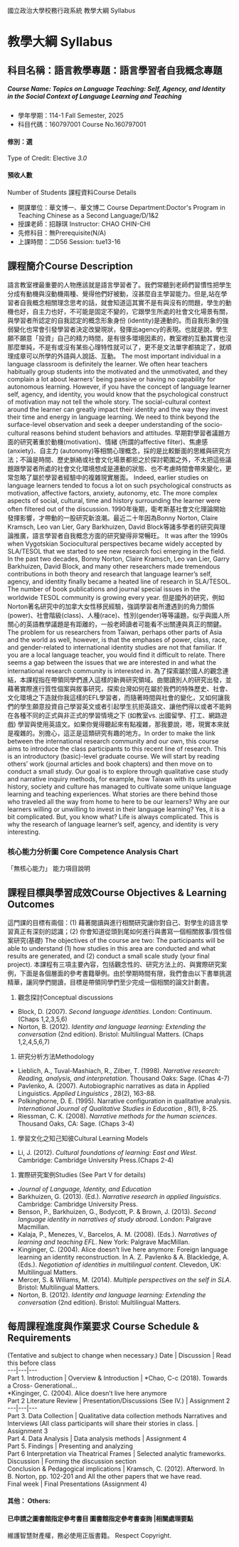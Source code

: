 國立政治大學校務行政系統 教學大綱 Syllabus
# 教學大綱 Syllabus
##  科目名稱：語言教學專題：語言學習者自我概念專題
#####  Course Name: Topics on Language Teaching: Self, Agency, and Identity in the Social Context of Language Learning and Teaching
  * 學年學期：114-1 Fall Semester, 2025 
  * 科目代碼：160797001 Course No.160797001
#### 修別：選
Type of Credit: Elective 
_3.0_
#### 預收人數
Number of Students
課程資料Course Details
  * 開課單位：華文博一、華文博二 Course Department:Doctor's Program in Teaching Chinese as a Second Language/D/1&2 
  * 授課老師：招靜琪 Instructor: CHAO CHIN-CHI 
  * 先修科目：無Prerequisite(N/A)
  * 上課時間：二D56 Session: tue13-16 
##  課程簡介Course Description
語言教室裡最重要的人物應該就是語言學習者了。我們常聽到老師們習慣性把學生分成有動機與沒動機兩種、覺得他們好被動，沒甚麼自主學習能力。但是,站在學習者自我概念相關理念思考的話，就會知道這其實不是有與沒有的問題，學生的動機也好，自主力也好，不可能是固定不變的，它跟學生所處的社會文化場景有關，與學習者所認定的自我認定的概念形象身份 (identity)是連動的。而自我形象的強弱變化也常會引發學習者決定改變現狀，發揮出agency的表現。也就是說，學生願不願意「投資」自己的精力時間，是有很多環境因素的，教室裡的互動其實也沒那麼單純，不是有或沒有某些心理特性就可以了，更不是文法單字都搞定了，就順理成章可以所學的外語與人說話、互動。
The most important individual in a language classroom is definitely the learner. We often hear teachers habitually group students into the motivated and the unmotivated, and they complain a lot about learners’ being passive or having no capability for autonomous learning. However, if you have the concept of language learner self, agency, and identity, you would know that the psychological construct of motivation may not tell the whole story. The social-cultural context around the learner can greatly impact their identity and the way they invest their time and energy in language learning. We need to think beyond the surface-level observation and seek a deeper understanding of the socio-cultural reasons behind student behaviors and attitudes.
早期對學習者議題方面的研究著重於動機(motivation)、情緒 (所謂的affective filter)、焦慮感 (anxiety)、自主力 (autonomy)等相關心理概念，採的是比較斷面的思維與研究方法；不論是時間、歷史脈絡或社會文化場景都拒之於探討範圍之外，不太把這些議題跟學習者所處的社會文化環境想成是連動的狀態、也不考慮時間會帶來變化，更常忽略了屬於學習者經驗中的複雜現實層面。
Indeed, earlier studies on language learners tended to focus a lot on such psychological constructs as motivation, affective factors, anxiety, autonomy, etc. The more complex aspects of social, cultural, time and history surrounding the learner were often filtered out of the discussion.
1990年後期，衛考斯基社會文化理論開始發揮影響，才帶動的一股研究新浪潮。最近二十年因為Bonny Norton, Claire Kramsch, Leo van Lier, Gary Barkhuizen, David Block等諸多學者的研究與理論推廣，語言學習者自我概念方面的研究變得非常暢旺。
It was after the 1990s when Vygotskian Sociocultural perspectives became widely accepted by SLA/TESOL that we started to see new research foci emerging in the field. In the past two decades, Bonny Norton, Claire Kramsch, Leo van Lier, Garry Barkhuizen, David Block, and many other researchers made tremendous contributions in both theory and research that language learner’s self, agency, and identity finally became a heated line of research in SLA/TESOL. The number of book publications and journal special issues in the worldwide TESOL community is growing every year.
但是國外的研究，例如Norton著名研究中的加拿大女性移民經驗，強調學習者所遭遇到的角力關係(power)、社會階級(class)、人種(race)、性別(gender)等等議題，似乎與國人所關心的英語教學議題是有距離的，一般老師讀者可能看不出關連與真正的關鍵。The problem for us researchers from Taiwan, perhaps other parts of Asia and the world as well, however, is that the emphases of power, class, race, and gender-related to international identity studies are not that familiar. If you are a local language teacher, you would find it difficult to relate. There seems a gap between the issues that we are interested in and what the international research community is interested in. 
為了探索屬於國人的觀念連結，本課程指在帶領同學們進入這樣的新興研究領域。由閱讀別人的研究出發，並藉著實際進行質性個案與敘事研究，探索台灣如何在屬於我們的特殊歷史、社會、文化環境之下造就你我這樣的EFL學習者，而隨著時間與社會的變化，又如何讓我們的學生願意投資自己學習英文或者引起學生抗拒英語文、讓他們得以或者不能夠在各種不同的正式與非正式的學習情境之下 (如教室vs. 出國留學、打工、網路遊戲) 學習與使用英語文。如果你覺得聽起來有點複雜，那我要說，嗯，現實本來就是複雜的。別擔心，這正是這類研究有趣的地方。In order to make the link between the international research community and our own, this course aims to introduce the class participants to this recent line of research. This is an introductory (basic)-level graduate course. We will start by reading others’ work (journal articles and book chapters) and then move on to conduct a small study. Our goal is to explore through qualitative case study and narrative inquiry methods, for example, how Taiwan with its unique history, society and culture has managed to cultivate some unique language learning and teaching experiences. What stories are there behind those who traveled all the way from home to here to be our learners? Why are our learners willing or unwilling to invest in their language learning? Yes, it is a bit complicated. But, you know what? Life is always complicated. This is why the research of language learner’s self, agency, and identity is very interesting.
###  核心能力分析圖 Core Competence Analysis Chart
「無核心能力」 
能力項目說明
##  課程目標與學習成效Course Objectives & Learning Outcomes 
這門課的目標有兩個：(1) 藉著閱讀與進行相關研究讓你對自己、對學生的語言學習真正有深刻的認識；(2) 你會知道從頭到尾如何進行與書寫一個相關敘事/質性個案研究(基礎) The objectives of the course are two: The participants will be able to understand (1) how studies in this area are conducted and what results are generated, and (2) conduct a small scale study (your final project).
本課程有三項主要內容，包括觀念性的、研究方法上的、與實際研究案例，下面是各個層面的參考書籍舉例。由於學期時間有限，我們會由以下書單挑選精華，讓同學們閱讀，目標是帶領同學們至少完成一個相關的論文計劃書。
  1. 觀念探討Conceptual discussions
  * Block, D. (2007). _Second language identities_. London: Continuum. (Chaps 1,2,3,5,6)
  * Norton, B. (2012). _Identity and language learning: Extending the conversation_ (2nd edition). Bristol: Multilingual Matters. (Chaps 1,2,4,5,6,7)
  1. 研究分析方法Methodology
  * Lieblich, A., Tuval-Mashiach, R., Zilber, T. (1998). _Narrative research: Reading, analysis, and interpretation_. Thousand Oaks: Sage. (Chas 4-7)
  * Pavlenko, A. (2007). Autobiographic narratives as data in Applied Linguistics. _Applied Linguistics_ , 28(2), 163-88.
  * Polkinghorne, D. E. (1995). Narrative configuration in qualitative analysis. _International Journal of Qualitative Studies in Education_ , 8(1), 8-25.
  * Riessman, C. K. (2008). _Narrative methods for the human sciences_. Thousand Oaks, CA: Sage. (Chaps 3-4)
  1. 學習文化之知己知彼Cultural Learning Models
  * Li, J. (2012). _Cultural foundations of learning: East and West_. Cambridge: Cambridge University Press.(Chaps 2-4)
  1. 實際研究案例Studies (See Part V for details)
  * _Journal of Language, Identity, and Education_
  * Barkhuizen, G. (2013). (Ed.). _Narrative research in applied linguistics_. Cambridge: Cambridge University Press.
  * Benson, P., Barkhuizen, G., Bodycott, P. & Brown, J. (2013). _Second language identity in narratives of study abroad_. London: Palgrave Macmillan.
  * Kalaja, P., Menezes, V., Barcelos, A. M. (2008). (Eds.). _Narratives of learning and teaching EFL_. New York: Palgrave MacMillan.
  * Kinginger, C. (2004). Alice doesn’t live here anymore: Foreign language learning an identity reconstruction. In A. Z. Pavlenko & A. Blackledge, A. (Eds.). _Negotiation of identities in multilingual content_. Clevedon, UK: Multilingual Matters. 
  * Mercer, S. & Wiliams, M. (2014). _Multiple perspectives on the self in SLA_. Bristol: Multilingual Matters.
  * Norton, B. (2012). _Identity and language learning: Extending the conversation_ (2nd edition). Bristol: Multilingual Matters.
##  每周課程進度與作業要求 Course Schedule & Requirements
(Tentative and subject to change when necessary.)
Date |  Discussion |  Read this before class  
---|---|---  
Part 1. Introduction |  Overview & Introduction |  *Chao, C-c (2018). Towards a Cross- Generational…  
*Kinginger, C. (2004). Alice doesn’t live here anymore  
Part 2 Literature Review |  Presentation/Discussions (See IV.) |  Assignment 2  
---|---|---  
Part 3. Data Collection |  Qualitative data collection methods Narratives and Interviews (All class participants will share their stories in class. |  Assignment 3  
Part 4. Data Analysis |  Data analysis methods |  Assignment 4  
Part 5. Findings |  Presenting and analyzing  
Part 6 Interpretation via Theatrical Frames |  Selected analytic frameworks.  
Discussion |  Forming the discussion section  
Conclusion & Pedagogical implications |  Kramsch, C. (2012). Afterword. In B. Norton, pp. 102-201 and All the other papers that we have read.  
Final week |  Final Presentations (Assignment 4)  
####  其他： Others:
####  已申請之圖書館指定參考書目  圖書館指定參考書查詢 |相關處理要點
維護智慧財產權，務必使用正版書籍。 Respect Copyright.